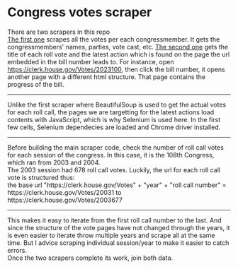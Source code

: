 # Congress votes scraper
There are two scrapers in this repo <br>
[The first one](https://github.com/Kunle-Falayi/congress_votes_scraper/blob/main/118thSession1stSessionVotes_Scraper.ipynb) scrapes all the votes per each congressmember. It gets the congressmembers' names, parties, vote cast, etc. 
[The second one](https://github.com/Kunle-Falayi/congress_votes_scraper/blob/main/108thCongressVoteLatestAction.ipynb) gets the title of each roll vote and the latest action which is found on the page the url embedded in the bill number leads to. For instance, open https://clerk.house.gov/Votes/2023100, then click the bill number, it opens another page with a different html structure. That page contains the progress of the bill. <br>
<hr> 
Unlike the first scraper where BeautifulSoup is used to get the actual votes for each roll call, the pages we are targetting for the latest actions load contents with JavaScript, which is why Selenium is used here. In the first few cells, Selenium dependecies are loaded and Chrome driver installed. <br>
<hr>
Before building the main scraper code, check the number of roll call votes for each session of the congress. In this case, it is the 108th Congress, which ran from 2003 and 2004. <br>
The 2003 session had 678 roll call votes. Luckily, the url for each roll call vote is structured thus: <br>
the base url  "https://clerk.house.gov/Votes" + "year" + "roll call number" = https://clerk.house.gov/Votes/20031 to https://clerk.house.gov/Votes/2003677<br>
<hr>
This makes it easy to iterate from the first roll call number to the last. And since the structure of the vote pages have not changed through the years, it is even easier to iterate throw multiple years and scrape all at the same time. But I advice scraping individual session/year to make it easier to catch errors.<br>
Once the two scrapers complete its work, join both data.
